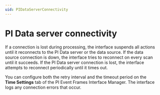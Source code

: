 ```yaml
---
uid: PIDataServerConnectivity
---
```


# PI Data server connectivity

If a connection is lost during processing, the interface suspends all actions until it reconnects to the PI Data server or the data source. If the data source connection is down, the interface tries to reconnect on every scan until it succeeds. If the PI Data server connection is lost,
the interface attempts to reconnect periodically until it times out.

You can configure both the retry interval and the timeout period on the **Time Settings** tab of the PI Event Frames Interface Manager. The interface logs any connection errors that occur.
